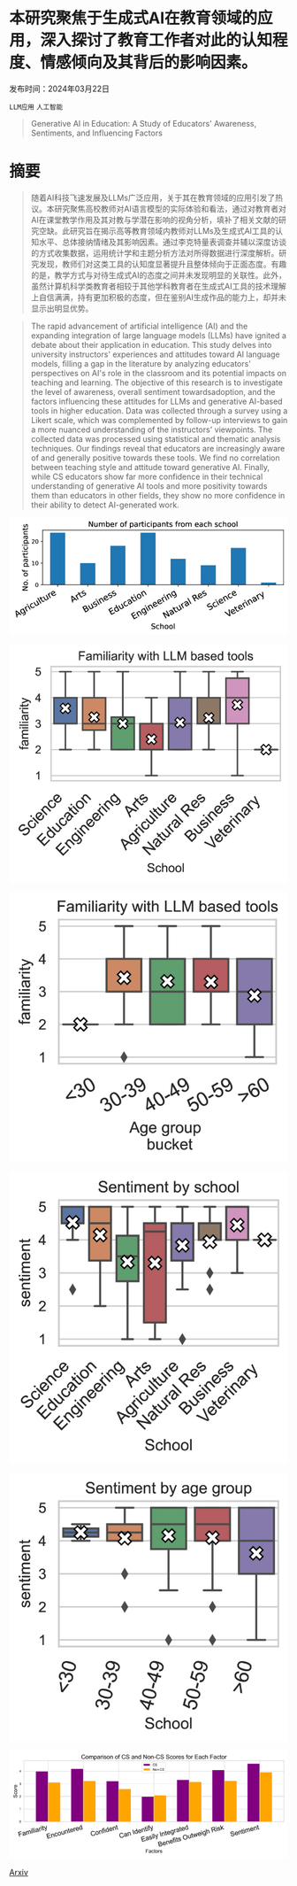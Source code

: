 # 本研究聚焦于生成式AI在教育领域的应用，深入探讨了教育工作者对此的认知程度、情感倾向及其背后的影响因素。

发布时间：2024年03月22日

`LLM应用` `人工智能`

> Generative AI in Education: A Study of Educators' Awareness, Sentiments, and Influencing Factors

# 摘要

> 随着AI科技飞速发展及LLMs广泛应用，关于其在教育领域的应用引发了热议。本研究聚焦高校教师对AI语言模型的实际体验和看法，通过对教育者对AI在课堂教学作用及其对教与学潜在影响的视角分析，填补了相关文献的研究空缺。此研究旨在揭示高等教育领域内教师对LLMs及生成式AI工具的认知水平、总体接纳情绪及其影响因素。通过李克特量表调查并辅以深度访谈的方式收集数据，运用统计学和主题分析方法对所得数据进行深度解析。研究发现，教师们对这类工具的认知度显著提升且整体倾向于正面态度。有趣的是，教学方式与对待生成式AI的态度之间并未发现明显的关联性。此外，虽然计算机科学类教育者相较于其他学科教育者在生成式AI工具的技术理解上自信满满，持有更加积极的态度，但在鉴别AI生成作品的能力上，却并未显示出明显优势。

> The rapid advancement of artificial intelligence (AI) and the expanding integration of large language models (LLMs) have ignited a debate about their application in education. This study delves into university instructors' experiences and attitudes toward AI language models, filling a gap in the literature by analyzing educators' perspectives on AI's role in the classroom and its potential impacts on teaching and learning. The objective of this research is to investigate the level of awareness, overall sentiment towardsadoption, and the factors influencing these attitudes for LLMs and generative AI-based tools in higher education. Data was collected through a survey using a Likert scale, which was complemented by follow-up interviews to gain a more nuanced understanding of the instructors' viewpoints. The collected data was processed using statistical and thematic analysis techniques. Our findings reveal that educators are increasingly aware of and generally positive towards these tools. We find no correlation between teaching style and attitude toward generative AI. Finally, while CS educators show far more confidence in their technical understanding of generative AI tools and more positivity towards them than educators in other fields, they show no more confidence in their ability to detect AI-generated work.

![本研究聚焦于生成式AI在教育领域的应用，深入探讨了教育工作者对此的认知程度、情感倾向及其背后的影响因素。](../../../paper_images/2403.15586/x1.png)

![本研究聚焦于生成式AI在教育领域的应用，深入探讨了教育工作者对此的认知程度、情感倾向及其背后的影响因素。](../../../paper_images/2403.15586/x2.png)

![本研究聚焦于生成式AI在教育领域的应用，深入探讨了教育工作者对此的认知程度、情感倾向及其背后的影响因素。](../../../paper_images/2403.15586/x3.png)

![本研究聚焦于生成式AI在教育领域的应用，深入探讨了教育工作者对此的认知程度、情感倾向及其背后的影响因素。](../../../paper_images/2403.15586/x4.png)

![本研究聚焦于生成式AI在教育领域的应用，深入探讨了教育工作者对此的认知程度、情感倾向及其背后的影响因素。](../../../paper_images/2403.15586/x5.png)

![本研究聚焦于生成式AI在教育领域的应用，深入探讨了教育工作者对此的认知程度、情感倾向及其背后的影响因素。](../../../paper_images/2403.15586/x6.png)

[Arxiv](https://arxiv.org/abs/2403.15586)